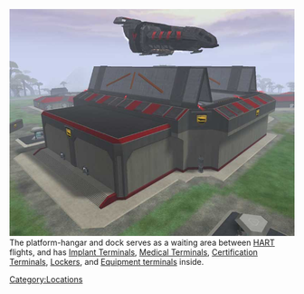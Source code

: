 ![](images/HART.jpg "fig:HART.jpg") The platform-hangar and dock serves as a
waiting area between [HART](HART.md) flights, and has [Implant
Terminals](Implant_Terminal.md), [Medical
Terminals](Medical_Terminal.md), [Certification
Terminals](Certification_Terminal.md),
[Lockers](Lockers.md), and [Equipment
terminals](Equipment_terminal.md) inside.

[Category:Locations](Category:Locations.md)
